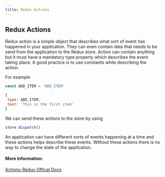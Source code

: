 ```yaml
---
title: Redux Actions
---
```

## Redux Actions

Redux action is a simple object that describes what sort of event has happened in your application. They can even contain
data that needs to be send from the application to the Redux store. Action can contain anything but it must have a mandatory
type property which describes the event taking place. A good practice is to use constants while describing the action.

For example

```javascript
const ADD_ITEM = 'ADD_ITEM'
```

```javascript
{
 type: ADD_ITEM,
 text: 'This is the first item'
}
```
We can send these actions to the store by using 
```javascript 
store.dispatch()
```
An application can have different sorts of events happening at a time and these actions helps describe these events. Without these
actions there is no way to change the state of the application. 

#### More Information:
<!-- Please add any articles you think might be helpful to read before writing the article -->
[Actions-Redux Offical Docs](https://redux.js.org/basics/actions)


